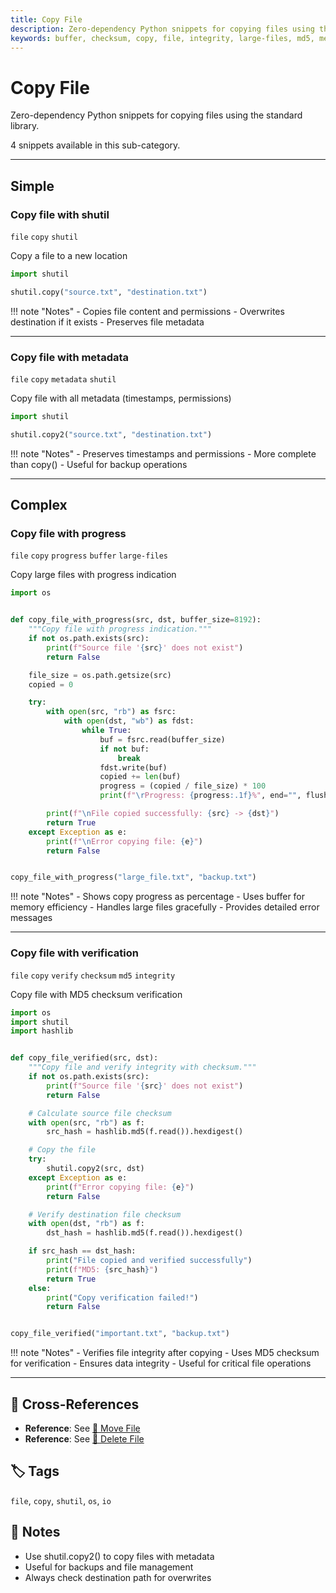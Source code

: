 ```yaml
---
title: Copy File
description: Zero-dependency Python snippets for copying files using the standard library.
keywords: buffer, checksum, copy, file, integrity, large-files, md5, metadata, progress, shutil, verify
---
```


# Copy File

Zero-dependency Python snippets for copying files using the standard library.

4 snippets available in this sub-category.

---

## Simple

###  Copy file with shutil

`file` `copy` `shutil`

Copy a file to a new location

```python
import shutil

shutil.copy("source.txt", "destination.txt")
```

!!! note "Notes"
    - Copies file content and permissions
    - Overwrites destination if it exists
    - Preserves file metadata

<hr class="snippet-divider">

### Copy file with metadata

`file` `copy` `metadata` `shutil`

Copy file with all metadata (timestamps, permissions)

```python
import shutil

shutil.copy2("source.txt", "destination.txt")
```

!!! note "Notes"
    - Preserves timestamps and permissions
    - More complete than copy()
    - Useful for backup operations

<hr class="snippet-divider">

## Complex

###  Copy file with progress

`file` `copy` `progress` `buffer` `large-files`

Copy large files with progress indication

```python
import os


def copy_file_with_progress(src, dst, buffer_size=8192):
    """Copy file with progress indication."""
    if not os.path.exists(src):
        print(f"Source file '{src}' does not exist")
        return False

    file_size = os.path.getsize(src)
    copied = 0

    try:
        with open(src, "rb") as fsrc:
            with open(dst, "wb") as fdst:
                while True:
                    buf = fsrc.read(buffer_size)
                    if not buf:
                        break
                    fdst.write(buf)
                    copied += len(buf)
                    progress = (copied / file_size) * 100
                    print(f"\rProgress: {progress:.1f}%", end="", flush=True)

        print(f"\nFile copied successfully: {src} -> {dst}")
        return True
    except Exception as e:
        print(f"\nError copying file: {e}")
        return False


copy_file_with_progress("large_file.txt", "backup.txt")
```

!!! note "Notes"
    - Shows copy progress as percentage
    - Uses buffer for memory efficiency
    - Handles large files gracefully
    - Provides detailed error messages

<hr class="snippet-divider">

### Copy file with verification

`file` `copy` `verify` `checksum` `md5` `integrity`

Copy file with MD5 checksum verification

```python
import os
import shutil
import hashlib


def copy_file_verified(src, dst):
    """Copy file and verify integrity with checksum."""
    if not os.path.exists(src):
        print(f"Source file '{src}' does not exist")
        return False

    # Calculate source file checksum
    with open(src, "rb") as f:
        src_hash = hashlib.md5(f.read()).hexdigest()

    # Copy the file
    try:
        shutil.copy2(src, dst)
    except Exception as e:
        print(f"Error copying file: {e}")
        return False

    # Verify destination file checksum
    with open(dst, "rb") as f:
        dst_hash = hashlib.md5(f.read()).hexdigest()

    if src_hash == dst_hash:
        print("File copied and verified successfully")
        print(f"MD5: {src_hash}")
        return True
    else:
        print("Copy verification failed!")
        return False


copy_file_verified("important.txt", "backup.txt")
```

!!! note "Notes"
    - Verifies file integrity after copying
    - Uses MD5 checksum for verification
    - Ensures data integrity
    - Useful for critical file operations

<hr class="snippet-divider">

## 🔗 Cross-References

- **Reference**: See [📂 Move File](./move_file.md)
- **Reference**: See [📂 Delete File](./delete_file.md)

## 🏷️ Tags

`file`, `copy`, `shutil`, `os`, `io`

## 📝 Notes

- Use shutil.copy2() to copy files with metadata
- Useful for backups and file management
- Always check destination path for overwrites
